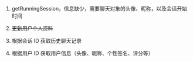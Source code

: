1. getRunningSession，信息缺少，需要聊天对象的头像、昵称，以及会话开始时间

2. ~~更新用户个人资料~~

3. 根据会话 ID 获取历史聊天记录

4. 根据用户 ID 获取用户信息（头像、昵称、个性签名、评分等）
